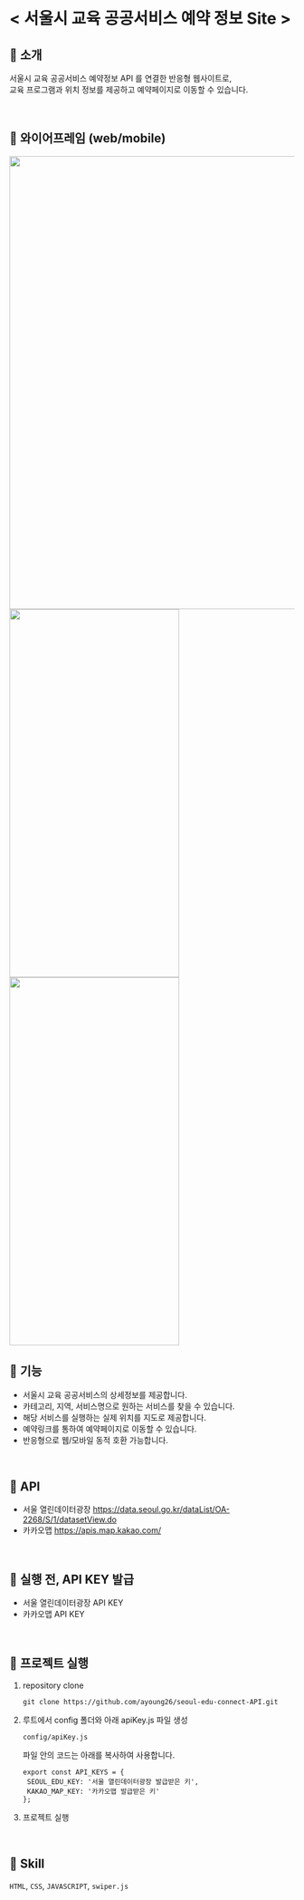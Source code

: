# < 서울시 교육 공공서비스 예약 정보 Site >

## 📢 소개 
서울시 교육 공공서비스 예약정보 API 를 연결한 반응형 웹사이트로, </br>
교육 프로그램과 위치 정보를 제공하고 예약페이지로 이동할 수 있습니다.

</br>

## 📍 와이어프레임 (web/mobile)
<img src="https://github.com/user-attachments/assets/601122f0-0af6-432c-8c10-955ebcf28d1e" width="1000" height="800"/>

<img src="https://github.com/user-attachments/assets/8912530a-d667-47e0-90a6-6fb00234be77" width="300" height="650"/>
<img src="https://github.com/user-attachments/assets/5d4869d3-679d-4b03-80bc-f3145118cfd2" width="300" height="650"/>
</br>

## 📍 기능
- 서울시 교육 공공서비스의 상세정보를 제공합니다.
- 카테고리, 지역, 서비스명으로 원하는 서비스를 찾을 수 있습니다.
- 해당 서비스를 실행하는 실제 위치를 지도로 제공합니다.
- 예약링크를 통하여 예약페이지로 이동할 수 있습니다.
- 반응형으로 웹/모바일 동적 호환 가능합니다.
</br>

## 📍 API
- 서울 열린데이터광장 https://data.seoul.go.kr/dataList/OA-2268/S/1/datasetView.do
- 카카오맵 https://apis.map.kakao.com/
</br>

## 📍 실행 전, API KEY 발급
- 서울 열린데이터광장 API KEY
- 카카오맵 API KEY
</br>

## 📍 프로젝트 실행
1. repository clone
   ```
   git clone https://github.com/ayoung26/seoul-edu-connect-API.git
   ```

2. 루트에서 config 폴더와 아래 apiKey.js 파일 생성
   ```
   config/apiKey.js
   ```
   파일 안의 코드는 아래를 복사하여 사용합니다.
   ```
   export const API_KEYS = {
    SEOUL_EDU_KEY: '서울 열린데이터광장 발급받은 키',
    KAKAO_MAP_KEY: '카카오맵 발급받은 키'
   };
   ```

3. 프로젝트 실행
</br>

## 📍 Skill
`HTML`, `CSS`, `JAVASCRIPT`, `swiper.js`
